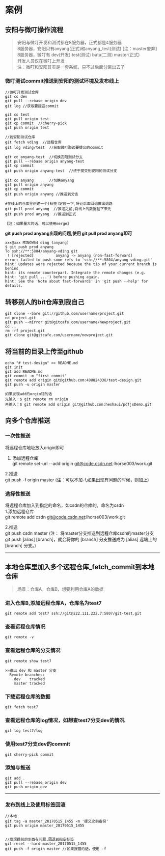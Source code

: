 # 案例

## 安阳与微叮操作流程
>安阳与微叮开发和测试都在8服务器，正式都是4服务器   
>8服务器，安阳只有anyang(正式)和anyang_test(测试)  [注：master废弃]  
>8服务器，微叮有 dev(开发) test(测试)  bata(二测)  master(正式)  
>开发人员仅在微叮上开发  
>注：微叮和安阳其实是一套系统，只不过后面分离出去了  

### 微叮测试commit推送到安阳的测试环境及发布线上  
```
//微叮开发测试仓库
git co dev
git pull --rebase origin dev
git log //获取要提送commit

git co test
git pull origin test
git cp commit  //cherry-pick
git push origin test

//到安阳测试仓库
git fetch vding  //远程仓库
git log vding/test  //获取微叮那边要提交的commit

git co anyang-test  //切换安阳测试分支
git pull --rebase origin anyang-test
git cp commit
git push origin anyang-test  //终于提交到安阳的测试分支

git co anyang		//切换anyang
git pull origin anyang
git cp commit
git push origin anyang //推送到分支

#在线上的仓库里创建一个[标签]定位一下,好让后面回退做出退路
git pull prod anyang  //推送之前,将线上的数据拉下来先
git push prod anyang  //推送到正式

【注：如果量大的话，可以使用merge】

```

**git push prod anyang出现的问题,使用 git pull prod anyang即可**
```
xxx@xxx MINGW64 ding (anyang)
$ git push prod anyang
To ssh://**:5804/anyang-vding.git
 ! [rejected]          anyang -> anyang (non-fast-forward)
error: failed to push some refs to 'ssh://**:5804/anyang-vding.git'
hint: Updates were rejected because the tip of your current branch is behind
hint: its remote counterpart. Integrate the remote changes (e.g.
hint: 'git pull ...') before pushing again.
hint: See the 'Note about fast-forwards' in 'git push --help' for details.

```




## 转移别人的bit仓库到我自己
```
git clone --bare git://github.com/username/project.git
cd project.git
git push --mirror git@gitcafe.com/username/newproject.git
cd ..
rm -rf project.git
git clone git@gitcafe.com/username/newproject.git

```

## 将当前的目录上传至github
```
echo "# test-design" >> README.md
git init
git add README.md
git commit -m "first commit"
git remote add origin git@github.com:408824338/test-design.git
git push -u origin master

如果发现add的orgin错的话
先输入：$ git remote rm origin
再输入：$ git remote add origin git@github.com:heshaui/pdfjsDemo.git
```

## 向多个仓库推送

### 一次性推送  
将远程仓库地址放入origin即可  
1. 添加远程仓库  
git remote set-url --add origin git@code.csdn.net:lhorse003/work.git  

2.推送	
git push -f origin master (注：可以不加-f,如果出现有问题的时候，则加上)  

### 选择性推送  
将远程仓库加入到指定的命名，如csdn的仓库的，命名为csdn  
1.添加远程仓库  
git remote add csdn git@code.csdn.net:lhorse003/work.git  

2.推送  
git push csdn master (注： 将master分支推送到远程仓库csdn的master分支  
git push [alias] [branch]，就会将你的 [branch] 分支推送成为 [alias] 远端上的 [branch] 分支。)  

---
## 本地仓库里加入多个远程仓库_fetch_commit到本地仓库
>场景：仓库A，仓库B，想要利用仓库A的数据  


### 进入仓库B,添加远程仓库A，仓库名为test7
```
git remote add test7 ssh://git@222.111.222.7:5807/git-test.git

```

### 查看远程仓库情况
```
git remote -v

```

### 查看远程仓库的分支情况
```
git remote show test7

>>输出 dev 和 master 分支
  Remote branches:
    dev    tracked
    master tracked

```

### 下载远程仓库的数据

```
git fetch test7

```

### 查看远程仓库的log情况，如想查test7分支dev的情况

```
git log test7/log

```

### 使用test7分支dev的commit
```
git cherry-pick commit

```

### 添加与推送
```
git add .  
git pull --rebase origin dev  
git push origin dev

```

---

### 发布到线上及使用标签回滚

```
//本地
git tag -a master_20170515_1455 -m '提交之前备份'
git push origin master_20170515_1455


//发现提前的东西有问题,回退到指定标签
git reset --hard master_20170515_1455
git push -f origin master //如果报错的话，使用 -f

```